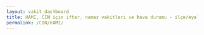 ```yaml
---
layout: vakit_dashboard
title: HAMI, CIN için iftar, namaz vakitleri ve hava durumu - ilçe/eyalet seç
permalink: /CIN/HAMI/
---
```


<script type="text/javascript">
  var GLOBAL_COUNTRY = 'CIN';
  var GLOBAL_CITY = 'HAMI';
  var GLOBAL_STATE = '';
  var lat = 72;
  var lon = 21;
</script>
